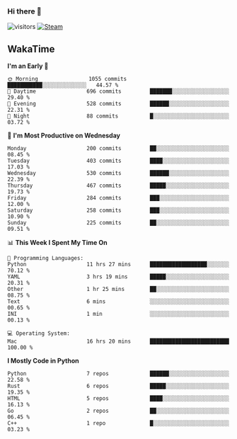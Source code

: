 ### Hi there 👋

![visitors](https://visitor-badge.glitch.me/badge?page_id=zhourunlai)
[![Steam](https://img.shields.io/badge/dynamic/json?url=https%3A%2F%2Fapi.swo.moe%2Fstats%2Fsteamgames%2F76561198285156854&query=count&color=0b1a37&label=Steam&labelColor=134375&logo=steam&suffix=+games&cacheSeconds=3600)](http://steamcommunity.com/profiles/76561198285156854)

## WakaTime
<!--START_SECTION:waka-->
**I'm an Early 🐤** 

```text
🌞 Morning                1055 commits        ███████████░░░░░░░░░░░░░░   44.57 % 
🌆 Daytime                696 commits         ███████░░░░░░░░░░░░░░░░░░   29.40 % 
🌃 Evening                528 commits         ██████░░░░░░░░░░░░░░░░░░░   22.31 % 
🌙 Night                  88 commits          █░░░░░░░░░░░░░░░░░░░░░░░░   03.72 % 
```
📅 **I'm Most Productive on Wednesday** 

```text
Monday                   200 commits         ██░░░░░░░░░░░░░░░░░░░░░░░   08.45 % 
Tuesday                  403 commits         ████░░░░░░░░░░░░░░░░░░░░░   17.03 % 
Wednesday                530 commits         ██████░░░░░░░░░░░░░░░░░░░   22.39 % 
Thursday                 467 commits         █████░░░░░░░░░░░░░░░░░░░░   19.73 % 
Friday                   284 commits         ███░░░░░░░░░░░░░░░░░░░░░░   12.00 % 
Saturday                 258 commits         ███░░░░░░░░░░░░░░░░░░░░░░   10.90 % 
Sunday                   225 commits         ██░░░░░░░░░░░░░░░░░░░░░░░   09.51 % 
```


📊 **This Week I Spent My Time On** 

```text
💬 Programming Languages: 
Python                   11 hrs 27 mins      ██████████████████░░░░░░░   70.12 % 
YAML                     3 hrs 19 mins       █████░░░░░░░░░░░░░░░░░░░░   20.31 % 
Other                    1 hr 25 mins        ██░░░░░░░░░░░░░░░░░░░░░░░   08.75 % 
Text                     6 mins              ░░░░░░░░░░░░░░░░░░░░░░░░░   00.65 % 
INI                      1 min               ░░░░░░░░░░░░░░░░░░░░░░░░░   00.13 % 

💻 Operating System: 
Mac                      16 hrs 20 mins      █████████████████████████   100.00 % 
```

**I Mostly Code in Python** 

```text
Python                   7 repos             ██████░░░░░░░░░░░░░░░░░░░   22.58 % 
Rust                     6 repos             █████░░░░░░░░░░░░░░░░░░░░   19.35 % 
HTML                     5 repos             ████░░░░░░░░░░░░░░░░░░░░░   16.13 % 
Go                       2 repos             ██░░░░░░░░░░░░░░░░░░░░░░░   06.45 % 
C++                      1 repo              █░░░░░░░░░░░░░░░░░░░░░░░░   03.23 % 
```




<!--END_SECTION:waka-->
